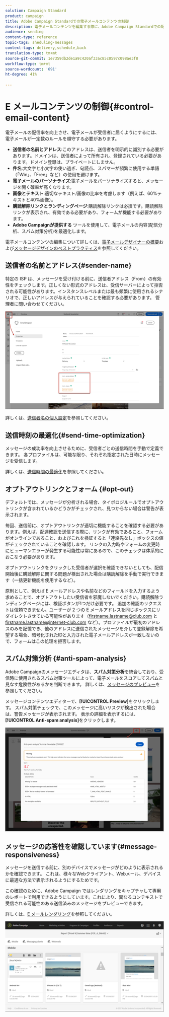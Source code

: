 ```yaml
---
solution: Campaign Standard
product: campaign
title: Adobe Campaign Standardでの電子メールコンテンツの制御
description: 電子メールコンテンツを編集する際に、Adobe Campaign Standardでの配信品質を向上させる方法を学びます。
audience: sending
content-type: reference
topic-tags: sheduling-messages
context-tags: delivery,schedule,back
translation-type: tm+mt
source-git-commit: 1e7359db2de1a9c420af33ac85c0597c098ae3f8
workflow-type: tm+mt
source-wordcount: '691'
ht-degree: 41%

---
```



# E メールコンテンツの制御{#control-email-content}

電子メールの配信率を向上させ、電子メールが受信者に届くようにするには、電子メールが一定数のルールを順守する必要があります。

* **送信者の名前とアドレス**:このアドレスは、送信者を明示的に識別する必要があります。ドメインは、送信者によって所有され、登録されている必要があります。ドメイン登録は、プライベートにしません。
* **件名**:大文字と小文字の使い過ぎ、句読点、スパマーが頻繁に使用する単語（「Win」、「Free」など）の使用を避けます。
* **電子メールのパーソナライズ**:電子メールをパーソナライズすると、メッセージを開く確率が高くなります。
* **画像とテキスト**:適切なテキスト/画像の比率を考慮します（例えば、60%テキストと40%画像）。
* **購読解除リンクとランディングページ**:購読解除リンクは必須です。購読解除リンクが表示され、有効である必要があり、フォームが機能する必要があります。
* **Adobe Campaignが提供する** ツールを使用して、電子メールの内容(配信分析、スパム対策分析)を最適化します。

電子メールコンテンツの編集について詳しくは、[電子メールデザイナーの概要](../../designing/using/designing-content-in-adobe-campaign.md)および[メッセージデザインのベストプラクティス](../../designing/using/designing-content-in-adobe-campaign.md#content-design-best-practices)を参照してください。

## 送信者の名前とアドレス{#sender-name}

特定の ISP は、メッセージを受け付ける前に、送信者アドレス（From）の有効性をチェックします。正しくない形式のアドレスは、受信サーバーによって拒否される可能性があります。インスタンスレベルまたは最も頻繁に使用されるシナリオで、正しいアドレスが与えられていることを確認する必要があります。 管理者に問い合わせてください。

![](assets/delivery_content_edition16.png)

詳しくは、[送信者名の個人設定](../../designing/using/personalization.md#personalizing-the-sender)を参照してください。

## 送信時刻の最適化{#send-time-optimization}

メッセージの成功率を向上させるために、受信者ごとの送信時間を手動で定義できます。 各プロファイルは、可能な限り、それぞれ指定された日時にメッセージを受信します。

詳しくは、[送信時間の最適化](../../sending/using/optimizing-the-sending-time.md)を参照してください。

## オプトアウトリンクとフォーム {#opt-out}

デフォルトでは、メッセージが分析される場合、タイポロジルールでオプトアウトリンクが含まれているかどうかがチェックされ、見つからない場合は警告が表示されます。

毎回、送信前に、オプトアウトリンクが適切に機能することを確認する必要があります。例えば、配達確認を送信する際に、リンクが有効であること、フォームがオンラインであること、およびこれを検証すると「連絡先なし」ボックスの値がチェックされていることを確認します。 リンクの入力時やフォームの変更時にヒューマンエラーが発生する可能性は常にあるので、このチェックは体系的におこなう必要があります。

オプトアウトリンクをクリックした受信者が選択を確認できないとしても、配信開始後に購読解除に関する問題が検出された場合は購読解除を手動で実行できます（一括更新機能を使用するなど）。

原則として、例えば E メールアドレスや名前などのフィールドを入力するよう求めることで、オプトアウトしたい受信者を邪魔しないでください。購読解除ランディングページには、検証ボタンが1つだけ必要です。 追加の確認のリクエストは信頼できません。ユーザーが 2 つの E メールアドレスを同じボックスにリダイレクトさせている可能性があります（firstname.lastname@club.com と firstname.lastname@internet-club.com など）。プロファイルが最初のアドレスのみを記憶でき、他のアドレスに送信されたメッセージを介して登録解除を希望する場合、暗号化されたIDと入力された電子メールアドレスが一致しないので、フォームはこの処理を拒否します。

## スパム対策分析 {#anti-spam-analysis}

Adobe Campaignのメッセージエディタは、**スパム対策分析**&#x200B;を統合しており、受信時に使用されるスパム対策ツールによって、電子メールをスコアしてスパムと見なす危険性があるかを判断できます。 詳しくは、[メッセージのプレビュー](../../sending/using/previewing-messages.md)を参照してください。

メッセージコンテンツエディターで、**[!UICONTROL Preview]**&#x200B;をクリックします。 スパム対策チェックで、このメッセージに高いリスクが検出された場合は、警告メッセージが表示されます。 表示の詳細を表示するには、**[!UICONTROL Anti-spam analysis]**&#x200B;をクリックします。

![](assets/sending_anti-spam_analysis.png)

## メッセージの応答性を確認しています{#message-responsiveness}

メッセージを送信する前に、別のデバイスでメッセージがどのように表示されるかを確認できます。 これは、様々なWebクライアント、Webメール、デバイスに最適な方法で表示されるようにするためです。

この確認のために、Adobe Campaign ではレンダリングをキャプチャして専用のレポートで利用できるようにしています。これにより、異なるコンテキストで受信される可能性のある送信済みのメッセージをプレビューできます。

詳しくは、[E メールレンダリング](../../sending/using/email-rendering.md)を参照してください。

![](assets/inbox_rendering_report_3.png)
